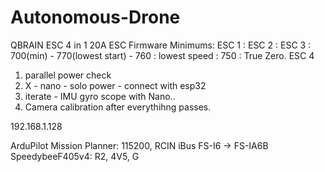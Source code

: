 # Autonomous-Drone


QBRAIN ESC 4 in 1 20A 
ESC Firmware Minimums: 
ESC 1 :
ESC 2 : 
ESC 3 : 700(min) - 770(lowest start) - 760 : lowest speed : 750 : True Zero. 
ESC 4



1. parallel power check
2.   X - nano - solo power - connect with esp32
3.   iterate - IMU gyro scope with Nano..
4.   Camera calibration after everythihng passes. 

192.168.1.128


ArduPilot
Mission Planner: 115200, RCIN
iBus FS-I6 -> FS-IA6B
SpeedybeeF405v4:
R2, 4V5, G